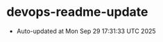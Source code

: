 # devops-readme-update
<!--START_SECTION:activity-->
- Auto-updated at Mon Sep 29 17:31:33 UTC 2025
<!--END_SECTION:activity-->
